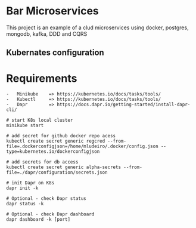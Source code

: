 # Bar Microservices

This project is an example of a clud microservices using docker, postgres, mongodb, kafka, DDD and CQRS


## Kubernates configuration

# Requirements
    -   Minikube    => https://kubernetes.io/docs/tasks/tools/
    -   Kubectl     => https://kubernetes.io/docs/tasks/tools/
    -   Dapr        => https://docs.dapr.io/getting-started/install-dapr-cli/

```
# start K8s local cluster
minikube start

# add secret for github docker repo acess
kubectl create secret generic regcred --from-file=.dockerconfigjson=/home/mludeiro/.docker/config.json --type=kubernetes.io/dockerconfigjson

# add secrets for db access
kubectl create secret generic alpha-secrets --from-file=./dapr/configuration/secrets.json

# init Dapr on K8s
dapr init -k

# Optional - check Dapr status
dapr status -k

# Optional - check Dapr dashboard
dapr dashboard -k [port]

```

